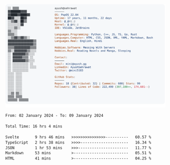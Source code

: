 <a href="https://github.com/AyushSehrawat/AyushSehrawat">
  <picture>
    <source media="(prefers-color-scheme: dark)" srcset="https://raw.githubusercontent.com/AyushSehrawat/AyushSehrawat/main/dark_mode.svg">
    <img alt="Andrew Grant's GitHub Profile README" src="https://raw.githubusercontent.com/AyushSehrawat/AyushSehrawat/main/light_mode.svg">
  </picture>
</a>

<!--START_SECTION:waka-->

```txt
From: 02 January 2024 - To: 09 January 2024

Total Time: 16 hrs 4 mins

Svelte       9 hrs 46 mins   >>>>>>>>>>>>>>>----------   60.57 %
TypeScript   2 hrs 38 mins   >>>>---------------------   16.34 %
JSON         1 hr 53 mins    >>>----------------------   11.77 %
Markdown     53 mins         >------------------------   05.51 %
HTML         41 mins         >------------------------   04.25 %
```

<!--END_SECTION:waka-->
